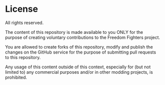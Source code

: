 # License
All rights reserved.

The content of this repository is made available to you ONLY for the purpose of creating voluntary contributions to the Freedom Fighters project.

You are allowed to create forks of this repository, modify and publish the changes on the GitHub service for the purpose of submitting pull requests to this repository.

Any usage of this content outside of this context, especially for (but not limited to) any commercial purposes and/or in other modding projects, is prohibited.
